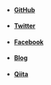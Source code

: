 - #### <a target="_blank" href="https://github.com/uzimaru0000">GitHub</a> 
- #### <a target="_blank" href="https://twitter.com/uzimaru0601">Twitter</a>
- #### <a target="_blank" href="https://www.facebook.com/shuji.oba.1">Facebook</a>
- #### <a target="_blank" href="http://uzimaru0601.hatenablog.com/">Blog</a>
- #### <a target="_blank" href="https://qiita.com/uzimaru0000">Qiita</a>